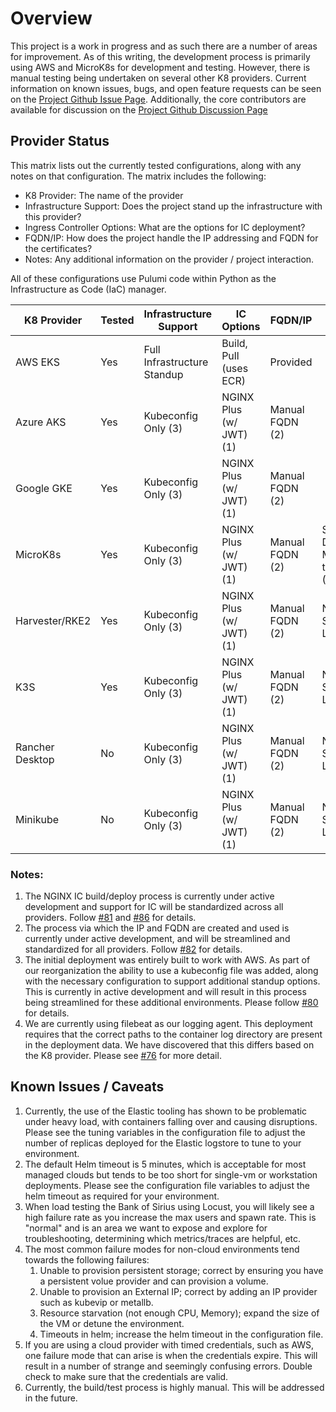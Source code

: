 # Overview

This project is a work in progress and as such there are a number of areas for improvement. As of this writing, the
development process is primarily using AWS and MicroK8s for development and testing. However, there is manual testing
being undertaken on several other K8 providers. Current information on known issues, bugs, and open feature requests can
be seen on the [Project Github Issue Page](https://github.com/nginxinc/kic-reference-architectures/issues).
Additionally, the core contributors are available for discussion on the
[Project Github Discussion Page](https://github.com/nginxinc/kic-reference-architectures/discussions)

## Provider Status

This matrix lists out the currently tested configurations, along with any notes on that configuration. The matrix
includes the following:

- K8 Provider: The name of the provider
- Infrastructure Support: Does the project stand up the infrastructure with this provider?
- Ingress Controller Options: What are the options for IC deployment?
- FQDN/IP: How does the project handle the IP addressing and FQDN for the certificates?
- Notes: Any additional information on the provider / project interaction.

All of these configurations use Pulumi code within Python as the Infrastructure as Code (IaC) manager.

| K8 Provider     | Tested | Infrastructure Support      | IC Options              | FQDN/IP         | Notes                                            |
|-----------------|--------|-----------------------------|-------------------------|-----------------|--------------------------------------------------|
| AWS EKS         | Yes    | Full Infrastructure Standup | Build, Pull (uses ECR)  | Provided        |                                                  |
| Azure AKS       | Yes    | Kubeconfig Only (3)         | NGINX Plus (w/ JWT) (1) | Manual FQDN (2) |                                                  |
| Google GKE      | Yes    | Kubeconfig Only (3)         | NGINX Plus (w/ JWT) (1) | Manual FQDN (2) |                                                  |
| MicroK8s        | Yes    | Kubeconfig Only (3)         | NGINX Plus (w/ JWT) (1) | Manual FQDN (2) | Storage, DNS, and Metallb need to be Enabled (4) |
| Harvester/RKE2  | Yes    | Kubeconfig Only (3)         | NGINX Plus (w/ JWT) (1) | Manual FQDN (2) | Needs Storage, K8 LoadBalancer                   |
| K3S             | Yes    | Kubeconfig Only (3)         | NGINX Plus (w/ JWT) (1) | Manual FQDN (2) | Needs Storage, K8 LoadBalancer                   |
| Rancher Desktop | No     | Kubeconfig Only (3)         | NGINX Plus (w/ JWT) (1) | Manual FQDN (2) | Needs Storage, K8 LoadBalancer                   |
| Minikube        | No     | Kubeconfig Only (3)         | NGINX Plus (w/ JWT) (1) | Manual FQDN (2) | Needs Storage, K8 LoadBalancer                   |

### Notes:
1. The NGINX IC build/deploy process is currently under active development and support for IC will be standardized across
all providers. Follow [#81](https://github.com/nginxinc/kic-reference-architectures/issues/81) and 
[#86](https://github.com/nginxinc/kic-reference-architectures/issues/86) for details.
2. The process via which the IP and FQDN are created and used is currently under active development, and will be streamlined
and standardized for all providers. Follow [#82](https://github.com/nginxinc/kic-reference-architectures/issues/82) for
details.
3. The initial deployment was entirely built to work with AWS. As part of our reorganization the ability to use a 
kubeconfig file was added, along with the necessary configuration to support additional standup options. This is currently
in active development and will result in this process being streamlined for these additional environments. Please follow
[#80](https://github.com/nginxinc/kic-reference-architectures/issues/80) for details.
4. We are currently using filebeat as our logging agent. This deployment requires that the correct paths to the container
log directory are present in the deployment data. We have discovered that this differs based on the K8 provider. Please
see [#76](https://github.com/nginxinc/kic-reference-architectures/issues/76) for more detail.

## Known Issues / Caveats
1. Currently, the use of the Elastic tooling has shown to be problematic under heavy load, with containers falling over
and causing disruptions. Please see the tuning variables in the configuration file to adjust the number of replicas 
deployed for the Elastic logstore to tune to your environment.
2. The default Helm timeout is 5 minutes, which is acceptable for most managed clouds but tends to be too short for 
single-vm or workstation deployments. Please see the configuration file variables to adjust the helm timeout as required
for your environment.
3. When load testing the Bank of Sirius using Locust, you will likely see a high failure rate as you increase the max
users and spawn rate. This is "normal" and is an area we want to expose and explore for troubleshooting, determining
which metrics/traces are helpful, etc.
4. The most common failure modes for non-cloud environments tend towards the following failures:
   1. Unable to provision persistent storage; correct by ensuring you have a persistent volue provider and can provision a volume.
   2. Unable to provision an External IP; correct by adding an IP provider such as kubevip or metallb.
   3. Resource starvation (not enough CPU, Memory); expand the size of the VM or detune the environment.
   4. Timeouts in helm; increase the helm timeout in the configuration file.
5. If you are using a cloud provider with timed credentials, such as AWS, one failure mode that can arise is when the 
credentials expire. This will result in a number of strange and seemingly confusing errors. Double check to make sure that
the credentials are valid.
6. Currently, the build/test process is highly manual. This will be addressed in the future.
